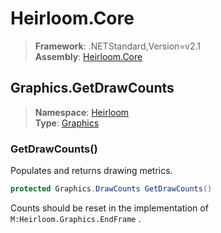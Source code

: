 # Heirloom.Core

> **Framework**: .NETStandard,Version=v2.1  
> **Assembly**: [Heirloom.Core][0]  

## Graphics.GetDrawCounts

> **Namespace**: [Heirloom][0]  
> **Type**: [Graphics][1]  

### GetDrawCounts()

Populates and returns drawing metrics.

```cs
protected Graphics.DrawCounts GetDrawCounts()
```

Counts should be reset in the implementation of `M:Heirloom.Graphics.EndFrame` .

[0]: ../../../Heirloom.Core.md
[1]: ../Graphics.md
